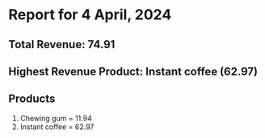 # Report for 4 April, 2024
## Total Revenue: 74.91
## Highest Revenue Product: Instant coffee (62.97)
## Products
1. Chewing gum = 11.94
2. Instant coffee = 62.97
